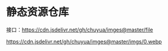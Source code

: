 # 静态资源仓库
接口：https://cdn.jsdelivr.net/gh/chuyua/imges@master/file

https://cdn.jsdelivr.net/gh/chuyua/imges@master/imgs/0.webp
